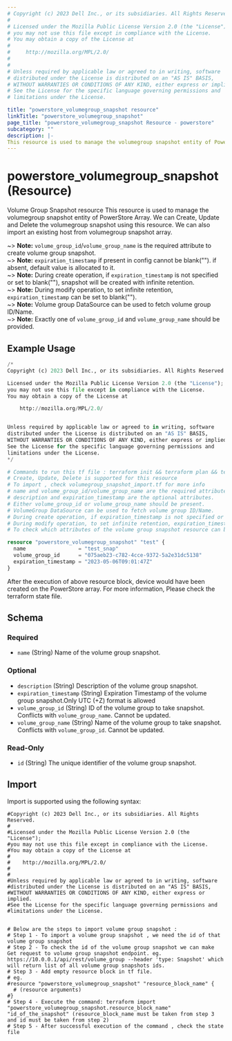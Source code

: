 ```yaml
---
# Copyright (c) 2023 Dell Inc., or its subsidiaries. All Rights Reserved.
#
# Licensed under the Mozilla Public License Version 2.0 (the "License");
# you may not use this file except in compliance with the License.
# You may obtain a copy of the License at
#
#     http://mozilla.org/MPL/2.0/
#
#
# Unless required by applicable law or agreed to in writing, software
# distributed under the License is distributed on an "AS IS" BASIS,
# WITHOUT WARRANTIES OR CONDITIONS OF ANY KIND, either express or implied.
# See the License for the specific language governing permissions and
# limitations under the License.

title: "powerstore_volumegroup_snapshot resource"
linkTitle: "powerstore_volumegroup_snapshot"
page_title: "powerstore_volumegroup_snapshot Resource - powerstore"
subcategory: ""
description: |-
This resource is used to manage the volumegroup snapshot entity of PowerStore Array. We can Create, Update and Delete the volumegroup snapshot using this resource. We can also import an existing host from volumegroup snapshot array.
---
```


# powerstore_volumegroup_snapshot (Resource)

Volume Group Snapshot resource
This resource is used to manage the volumegroup snapshot entity of PowerStore Array. We can Create, Update and Delete the volumegroup snapshot using this resource. We can also import an existing host from volumegroup snapshot array.

~> **Note:** `volume_group_id`/`volume_group_name` is the required attribute to create volume group snapshot.  
~> **Note:** `expiration_timestamp` if present in config cannot be blank(""). if absent, default value is allocated to it.  
~> **Note:** During create operation, if `expiration_timestamp` is not specified or set to blank(""), snapshot will be created with infinite retention.  
~> **Note:** During modify operation, to set infinite retention, `expiration_timestamp` can be set to blank("").  
~> **Note:** Volume group DataSource can be used to fetch volume group ID/Name.  
~> **Note:** Exactly one of `volume_group_id` and `volume_group_name` should be provided.  

## Example Usage

```terraform
/*
Copyright (c) 2023 Dell Inc., or its subsidiaries. All Rights Reserved.

Licensed under the Mozilla Public License Version 2.0 (the "License");
you may not use this file except in compliance with the License.
You may obtain a copy of the License at

    http://mozilla.org/MPL/2.0/


Unless required by applicable law or agreed to in writing, software
distributed under the License is distributed on an "AS IS" BASIS,
WITHOUT WARRANTIES OR CONDITIONS OF ANY KIND, either express or implied.
See the License for the specific language governing permissions and
limitations under the License.
*/

# Commands to run this tf file : terraform init && terraform plan && terraform apply
# Create, Update, Delete is supported for this resource
# To import , check volumegroup_snapshot_import.tf for more info
# name and volume_group_id/volume_group_name are the required attributes to create volume group snapshot.
# description and expiration_timestamp are the optional attributes.
# Either volume_group_id or volume_group_name should be present.
# VolumeGroup DataSource can be used to fetch volume group ID/Name.
# During create operation, if expiration_timestamp is not specified or set to blank(""), snapshot will be created with infinite retention.
# During modify operation, to set infinite retention, expiration_timestamp can be set to blank("").
# To check which attributes of the volume group snapshot resource can be updated, please refer Product Guide in the documentation

resource "powerstore_volumegroup_snapshot" "test" {
  name                 = "test_snap"
  volume_group_id      = "075aeb23-c782-4cce-9372-5a2e31dc5138"
  expiration_timestamp = "2023-05-06T09:01:47Z"
}
```

After the execution of above resource block, device would have been created on the PowerStore array. For more information, Please check the terraform state file.

<!-- schema generated by tfplugindocs -->
## Schema

### Required

- `name` (String) Name of the volume group snapshot.

### Optional

- `description` (String) Description of the volume group snapshot.
- `expiration_timestamp` (String) Expiration Timestamp of the volume group snapshot.Only UTC (+Z) format is allowed
- `volume_group_id` (String) ID of the volume group to take snapshot. Conflicts with `volume_group_name`. Cannot be updated.
- `volume_group_name` (String) Name of the volume group to take snapshot. Conflicts with `volume_group_id`. Cannot be updated.

### Read-Only

- `id` (String) The unique identifier of the volume group snapshot.

## Import

Import is supported using the following syntax:

```shell
#Copyright (c) 2023 Dell Inc., or its subsidiaries. All Rights Reserved.
#
#Licensed under the Mozilla Public License Version 2.0 (the "License");
#you may not use this file except in compliance with the License.
#You may obtain a copy of the License at
#
#    http://mozilla.org/MPL/2.0/
#
#
#Unless required by applicable law or agreed to in writing, software
#distributed under the License is distributed on an "AS IS" BASIS,
#WITHOUT WARRANTIES OR CONDITIONS OF ANY KIND, either express or implied.
#See the License for the specific language governing permissions and
#limitations under the License.


# Below are the steps to import volume group snapshot :
# Step 1 - To import a volume group snapshot , we need the id of that volume group snapshot
# Step 2 - To check the id of the volume group snapshot we can make Get request to volume group snapshot endpoint. eg. https://10.0.0.1/api/rest/volume_group --header 'type: Snapshot' which will return list of all volume group snapshots ids.
# Step 3 - Add empty resource block in tf file.
# eg.
#resource "powerstore_volumegroup_snapshot" "resource_block_name" {
  # (resource arguments)
#}
# Step 4 - Execute the command: terraform import "powerstore_volumegroup_snapshot.resource_block_name" "id_of_the_snapshot" (resource_block_name must be taken from step 3 and id must be taken from step 2)
# Step 5 - After successful execution of the command , check the state file
```
